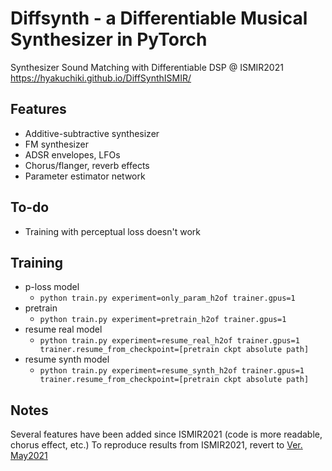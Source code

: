 # Diffsynth - a Differentiable Musical Synthesizer in PyTorch

Synthesizer Sound Matching with Differentiable DSP @ ISMIR2021
https://hyakuchiki.github.io/DiffSynthISMIR/

## Features

- Additive-subtractive synthesizer
- FM synthesizer
- ADSR envelopes, LFOs
- Chorus/flanger, reverb effects
- Parameter estimator network

## To-do

- Training with perceptual loss doesn't work

## Training

- p-loss model
	- `python train.py experiment=only_param_h2of trainer.gpus=1`
- pretrain
	- `python train.py experiment=pretrain_h2of trainer.gpus=1`
- resume real model
	- `python train.py experiment=resume_real_h2of trainer.gpus=1  trainer.resume_from_checkpoint=[pretrain ckpt absolute path]`
- resume synth model
	- `python train.py experiment=resume_synth_h2of trainer.gpus=1  trainer.resume_from_checkpoint=[pretrain ckpt absolute path]`

## Notes

Several features have been added since ISMIR2021 (code is more readable, chorus effect, etc.)
To reproduce results from ISMIR2021, revert to [Ver. May2021](https://github.com/hyakuchiki/diffsynth/commit/aca9585a8c0f8466166830dfed97bf222d7e1f40)

